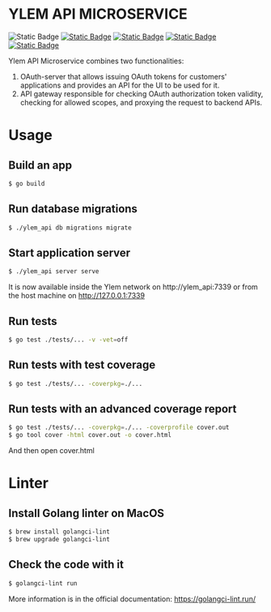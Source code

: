 # YLEM API MICROSERVICE

![Static Badge](https://img.shields.io/badge/Go-1.23-black)
<a href="https://github.com/ylem-co/ylem?tab=Apache-2.0-1-ov-file">![Static Badge](https://img.shields.io/badge/license-Apache%202.0-black)</a>
<a href="https://ylem.co" target="_blank">![Static Badge](https://img.shields.io/badge/website-ylem.co-black)</a>
<a href="https://docs.ylem.co" target="_blank">![Static Badge](https://img.shields.io/badge/documentation-docs.ylem.co-black)</a>
<a href="https://join.slack.com/t/ylem-co/shared_invite/zt-2nawzl6h0-qqJ0j7Vx_AEHfnB45xJg2Q" target="_blank">![Static Badge](https://img.shields.io/badge/community-join%20Slack-black)</a>

Ylem API Microservice combines two functionalities:
1. OAuth-server that allows issuing OAuth tokens for customers' applications and provides an API for the UI to be used for it.
2. API gateway responsible for checking OAuth authorization token validity, checking for allowed scopes, and proxying the request to backend APIs.

# Usage

## Build an app

``` bash
$ go build
```

## Run database migrations

``` bash
$ ./ylem_api db migrations migrate
```

## Start application server

``` bash
$ ./ylem_api server serve
```

It is now available inside the Ylem network on http://ylem_api:7339 or from the host machine on http://127.0.0.1:7339

## Run tests

``` bash
$ go test ./tests/... -v -vet=off
```

## Run tests with test coverage

``` bash
$ go test ./tests/... -coverpkg=./... 
```

## Run tests with an advanced coverage report

``` bash
$ go test ./tests/... -coverpkg=./... -coverprofile cover.out
$ go tool cover -html cover.out -o cover.html
```

And then open cover.html

# Linter

## Install Golang linter on MacOS

``` bash
$ brew install golangci-lint
$ brew upgrade golangci-lint
```

## Check the code with it

``` bash
$ golangci-lint run
```
More information is in the official documentation: https://golangci-lint.run/
